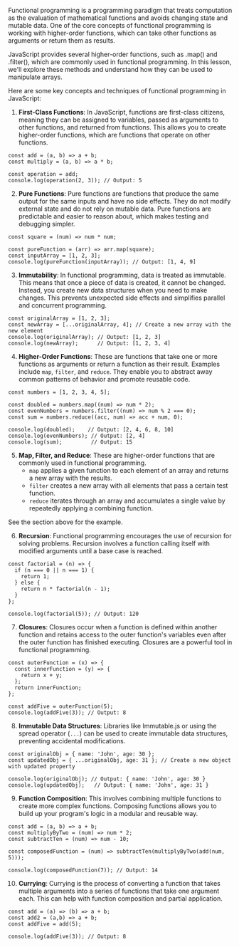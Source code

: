 Functional programming is a programming paradigm that treats computation as the evaluation of mathematical functions and avoids changing state and mutable data. One of the core concepts of functional programming is working with higher-order functions, which can take other functions as arguments or return them as results.

JavaScript provides several higher-order functions, such as .map() and .filter(), which are commonly used in functional programming. In this lesson, we'll explore these methods and understand how they can be used to manipulate arrays.

Here are some key concepts and techniques of functional programming in JavaScript:

1. **First-Class Functions**: In JavaScript, functions are first-class citizens, meaning they can be assigned to variables, passed as arguments to other functions, and returned from functions. This allows you to create higher-order functions, which are functions that operate on other functions.

```
const add = (a, b) => a + b;
const multiply = (a, b) => a * b;

const operation = add;
console.log(operation(2, 3)); // Output: 5
```

2. **Pure Functions**: Pure functions are functions that produce the same output for the same inputs and have no side effects. They do not modify external state and do not rely on mutable data. Pure functions are predictable and easier to reason about, which makes testing and debugging simpler.
```
const square = (num) => num * num;

const pureFunction = (arr) => arr.map(square);
const inputArray = [1, 2, 3];
console.log(pureFunction(inputArray)); // Output: [1, 4, 9]
```

3. **Immutability**: In functional programming, data is treated as immutable. This means that once a piece of data is created, it cannot be changed. Instead, you create new data structures when you need to make changes. This prevents unexpected side effects and simplifies parallel and concurrent programming.
```
const originalArray = [1, 2, 3];
const newArray = [...originalArray, 4]; // Create a new array with the new element
console.log(originalArray); // Output: [1, 2, 3]
console.log(newArray);      // Output: [1, 2, 3, 4]
```

4. **Higher-Order Functions**: These are functions that take one or more functions as arguments or return a function as their result. Examples include `map`, `filter`, and `reduce`. They enable you to abstract away common patterns of behavior and promote reusable code.
```
const numbers = [1, 2, 3, 4, 5];

const doubled = numbers.map((num) => num * 2);
const evenNumbers = numbers.filter((num) => num % 2 === 0);
const sum = numbers.reduce((acc, num) => acc + num, 0);

console.log(doubled);    // Output: [2, 4, 6, 8, 10]
console.log(evenNumbers); // Output: [2, 4]
console.log(sum);         // Output: 15
```

5. **Map, Filter, and Reduce**: These are higher-order functions that are commonly used in functional programming. 
   - `map` applies a given function to each element of an array and returns a new array with the results.
   - `filter` creates a new array with all elements that pass a certain test function.
   - `reduce` iterates through an array and accumulates a single value by repeatedly applying a combining function.

See the section above for the example.

6. **Recursion**: Functional programming encourages the use of recursion for solving problems. Recursion involves a function calling itself with modified arguments until a base case is reached.

```
const factorial = (n) => {
  if (n === 0 || n === 1) {
    return 1;
  } else {
    return n * factorial(n - 1);
  }
};

console.log(factorial(5)); // Output: 120
```

7. **Closures**: Closures occur when a function is defined within another function and retains access to the outer function's variables even after the outer function has finished executing. Closures are a powerful tool in functional programming.
```
const outerFunction = (x) => {
  const innerFunction = (y) => {
    return x + y;
  };
  return innerFunction;
};

const addFive = outerFunction(5);
console.log(addFive(3)); // Output: 8
```

8. **Immutable Data Structures**: Libraries like Immutable.js or using the spread operator (`...`) can be used to create immutable data structures, preventing accidental modifications.
```
const originalObj = { name: 'John', age: 30 };
const updatedObj = { ...originalObj, age: 31 }; // Create a new object with updated property

console.log(originalObj); // Output: { name: 'John', age: 30 }
console.log(updatedObj);   // Output: { name: 'John', age: 31 }
```

9. **Function Composition**: This involves combining multiple functions to create more complex functions. Composing functions allows you to build up your program's logic in a modular and reusable way.
```
const add = (a, b) => a + b;
const multiplyByTwo = (num) => num * 2;
const subtractTen = (num) => num - 10;

const composedFunction = (num) => subtractTen(multiplyByTwo(add(num, 5)));

console.log(composedFunction(7)); // Output: 14
```

10. **Currying**: Currying is the process of converting a function that takes multiple arguments into a series of functions that take one argument each. This can help with function composition and partial application.

```
const add = (a) => (b) => a + b;
const add2 = (a,b) => a + b;
const addFive = add(5);

console.log(addFive(3)); // Output: 8
```
